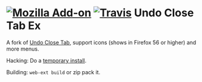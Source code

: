 [![Mozilla Add-on](https://img.shields.io/amo/d/undoclosetabex.svg)](https://addons.mozilla.org/firefox/addon/undoclosetabex/)
[![Travis](https://img.shields.io/travis/YFdyh000/undoclosetab.svg)](https://travis-ci.org/yfdyh000/undoclosetab)
Undo Close Tab Ex
====================
A fork of [Undo Close Tab](https://addons.mozilla.org/firefox/addon/undoclosetabbutton/), support icons (shows in Firefox 56 or higher) and more menus.

Hacking: Do a [temporary install](https://developer.mozilla.org/en-US/Add-ons/WebExtensions/Temporary_Installation_in_Firefox).

Building: `web-ext build` or zip pack it.
